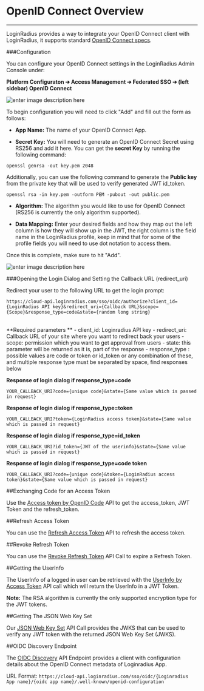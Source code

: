 OpenID Connect Overview
===
----------

LoginRadius provides a way to integrate your OpenID Connect client with LoginRadius, it supports standard [OpenID Connect specs](http://openid.net/specs/openid-connect-core-1_0.html).


###Configuration

You can configure your OpenID Connect settings in the LoginRadius Admin Console under:

**Platform Configuraton ➔ Access Management ➔ Federated SSO ➔ (left sidebar) OpenID Connect**<br>

![enter image description here](https://apidocs.lrcontent.com/images/openid1_77415cef71c7683f46.93706291.png "Open ID Connect")

To begin configuration you will need to click "Add" and fill out the form as follows:

- **App Name:** The name of your OpenID Connect App.

- **Secret Key:** You will need to generate an OpenID Connect Secret using RS256 and add it here. You can get the **secret Key** by running the following command:

```
openssl genrsa -out key.pem 2048
```
Additionally, you can use the following command to generate the **Public key** from the private key that will be used to verify generated JWT id_token.

```
openssl rsa -in key.pem -outform PEM -pubout -out public.pem
```

- **Algorithm:** The algorithm you would like to use for OpenID Connect (RS256 is currently the only algorithm supported).

- **Data Mapping:** Enter your desired fields and how they map out the left column is how they will show up in the JWT, the right column is the field name in the LoginRadius profile, keep in mind that for some of the profile fields you will need to use dot notation to access them.

Once this is complete, make sure to hit "Add".

![enter image description here](https://apidocs.lrcontent.com/images/openid2_291095cef72a1134a15.15429356.png "OpenID Connect Configuration")

###Opening the Login Dialog and Setting the Callback URL (redirect_uri)


Redirect your user to the following URL to get the login prompt:

`https://cloud-api.loginradius.com/sso/oidc/authorize?client_id={LoginRadius API key}&redirect_uri={Callback URL}&scope={Scope}&response_type=code&state={random long string}`


<br>
**Required parameters **
  - client_id: Loginradius API key
  - redirect_uri: Callback URL of your site where you want to redirect back your users
  - scope: permission which you want to get approval from users
  - state: this parameter will be returned as it is, part of the response
  - response_type : possible values are code or token or id_token or any combination of these, and multiple response type must be separated by space, find responses below


**Response of login dialog if response_type=code**

`YOUR_CALLBACK_URI?code={unique code}&state={Same value which is passed in request}`

**Response of login dialog if response_type=token**

`YOUR_CALLBACK_URI?token={LoginRadius access token}&state={Same value which is passed in request}`

**Response of login dialog if response_type=id_token**

`YOUR_CALLBACK_URI?id_token={JWT of the userinfo}&state={Same value which is passed in request}`

**Response of login dialog if response_type=code token**

`YOUR_CALLBACK_URI?code={unique code}&token={LoginRadius access token}&state={Same value which is passed in request}`

##Exchanging Code for an Access Token

Use the [Access token by OpenID Code](/api/v2/single-sign-on/openid/access-token-by-openid-code) API to get the access_token, JWT Token and the refresh_token.


##Refresh Access Token

You can use the [Refresh Access Token](/api/v2/single-sign-on/openid/refresh-access-token) API to refresh the access token.



##Revoke Refresh Token

You can use the [Revoke Refresh Token](/api/v2/single-sign-on/openid/revoke-refresh-token) API Call to expire a Refresh Token.


##Getting the UserInfo

The UserInfo of a logged in user can be retrieved with the [UserInfo by Access Token](/api/v2/single-sign-on/openid/userinfo-by-access-token) API call which will return the UserInfo in a JWT Token.

**Note:** The RSA algorithm is currently the only supported encryption type for the JWT tokens.


##Getting The JSON Web Key Set

Our [JSON Web Key Set](/api/v2/single-sign-on/openid/get-json-web-key-set) API Call provides the JWKS that can be used to verify any JWT token with the returned JSON Web Key Set (JWKS).



##OIDC Discovery Endpoint

The [OIDC Discovery](/api/v2/single-sign-on/openid/oidc-discovery) API Endpoint provides a client with configuration details about the OpenID Connect metadata of Loginradius App.


URL Format:
`https://cloud-api.loginradius.com/sso/oidc/{Loginradius App name}/{oidc app name}/.well-known/openid-configuration`
